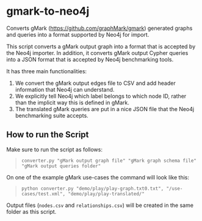 # gmark-to-neo4j
Converts gMark (https://github.com/graphMark/gmark) generated graphs and queries into a format supported by Neo4j for import.

This script converts a gMark output graph into a format that is accepted by the Neo4j importer.
In addition, it converts gMark output Cypher queries into a JSON format that is accepted by Neo4j benchmarking tools.

It has three main functionalities:
1. We convert the gMark output edges file to CSV and add header information that Neo4j can understand.
2. We explicitly tell Neo4j which label belongs to which node ID, rather than the implicit way this is defined in gMark.
3. The translated gMark queries are put in a nice JSON file that the Neo4j benchmarking suite accepts.

## How to run the Script
Make sure to run the script as follows:
>`converter.py "gMark output graph file" "gMark graph schema file" "gMark output queries folder"`

On one of the example gMark use-cases the command will look like this:
>`python converter.py "demo/play/play-graph.txt0.txt", "/use-cases/test.xml", "demo/play/play-translated/"`

Output files (`nodes.csv` and `relationships.csv`) will be created in the same folder as this script.

